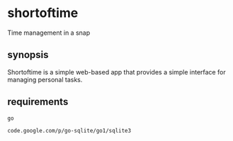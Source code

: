 # shortoftime
Time management in a snap

## synopsis
Shortoftime is a simple web-based app that provides a simple interface for managing personal tasks.

## requirements
```
go

code.google.com/p/go-sqlite/go1/sqlite3
```
